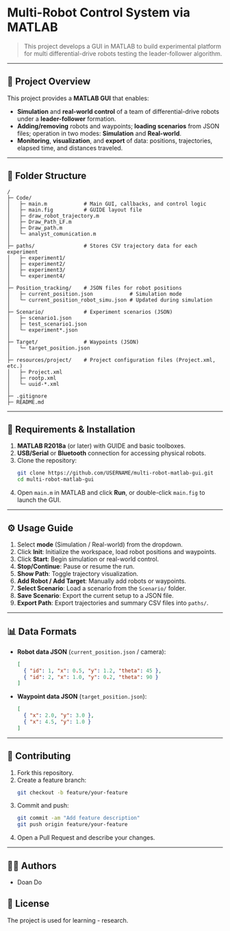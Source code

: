 # Multi-Robot Control System via MATLAB 

> This project develops a GUI in MATLAB to build experimental platform for multi differential-drive robots testing the leader-follower algorithm.


---

## 🚀 Project Overview
This project provides a **MATLAB GUI** that enables:
- **Simulation** and **real-world control** of a team of differential-drive robots under a **leader-follower** formation.
- **Adding/removing** robots and waypoints; **loading scenarios** from JSON files; operation in two modes: **Simulation** and **Real-world**.
- **Monitoring**, **visualization**, and **export** of data: positions, trajectories, elapsed time, and distances traveled.

---

## 📂 Folder Structure

```
/
├─ Code/  
│   ├─ main.m            # Main GUI, callbacks, and control logic  
│   ├─ main.fig          # GUIDE layout file  
│   ├─ draw_robot_trajectory.m  
│   ├─ Draw_Path_LF.m    
│   ├─ Draw_path.m       
│   └─ analyst_comunication.m  
│
├─ paths/                # Stores CSV trajectory data for each experiment  
│   ├─ experiment1/  
│   ├─ experiment2/  
│   ├─ experiment3/  
│   └─ experiment4/  
│
├─ Position_tracking/    # JSON files for robot positions  
│   ├─ current_position.json            # Simulation mode  
│   └─ current_position_robot_simu.json # Updated during simulation  
│
├─ Scenario/             # Experiment scenarios (JSON)  
│   ├─ scenario1.json  
│   ├─ test_scenario1.json  
│   └─ experiment*.json  
│
├─ Target/               # Waypoints (JSON)  
│   └─ target_position.json  
│
├─ resources/project/    # Project configuration files (Project.xml, etc.)  
│   ├─ Project.xml  
│   ├─ rootp.xml  
│   └─ uuid-*.xml  
│
├─ .gitignore  
├─ README.md  

```

---

## 🔧 Requirements & Installation

1. **MATLAB R2018a** (or later) with GUIDE and basic toolboxes.
2. **USB/Serial** or **Bluetooth** connection for accessing physical robots.
3. Clone the repository:
   ```bash
   git clone https://github.com/USERNAME/multi-robot-matlab-gui.git
   cd multi-robot-matlab-gui
   ```
4. Open `main.m` in MATLAB and click **Run**, or double-click `main.fig` to launch the GUI.

---

## ⚙️ Usage Guide

1. Select **mode** (Simulation / Real-world) from the dropdown.
2. Click **Init**: Initialize the workspace, load robot positions and waypoints.
3. Click **Start**: Begin simulation or real-world control.
4. **Stop/Continue**: Pause or resume the run.
5. **Show Path**: Toggle trajectory visualization.
6. **Add Robot / Add Target**: Manually add robots or waypoints.
7. **Select Scenario**: Load a scenario from the `Scenario/` folder.
8. **Save Scenario**: Export the current setup to a JSON file.
9. **Export Path**: Export trajectories and summary CSV files into `paths/`.

---

## 📊 Data Formats

- **Robot data JSON** (`current_position.json` / camera):
  ```json
  [
    { "id": 1, "x": 0.5, "y": 1.2, "theta": 45 },
    { "id": 2, "x": 1.0, "y": 0.2, "theta": 90 }
  ]
  ```
- **Waypoint data JSON** (`target_position.json`):
  ```json
  [
    { "x": 2.0, "y": 3.0 },
    { "x": 4.5, "y": 1.0 }
  ]
  ```

---

## 🤝 Contributing
1. Fork this repository.  
2. Create a feature branch:
   ```bash
   git checkout -b feature/your-feature
   ```
3. Commit and push:
   ```bash
   git commit -am "Add feature description"
   git push origin feature/your-feature
   ```
4. Open a Pull Request and describe your changes.

---

## 👨‍💻 Authors
- Doan Do

## 📝 License
The project is used for learning - research.
